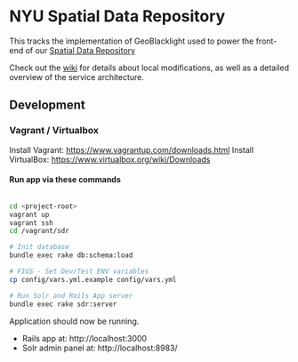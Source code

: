 # NYU Spatial Data Repository

This tracks the implementation of GeoBlacklight used to power the front-end of our [Spatial Data Repository](https://geo.nyu.edu)

Check out the [wiki](https://github.com/NYULibraries/spatial_data_repository/wiki) for details about local modifications, as well as a detailed overview of the service architecture.

## Development

### Vagrant / Virtualbox

Install Vagrant: https://www.vagrantup.com/downloads.html
Install VirtualBox: https://www.virtualbox.org/wiki/Downloads

#### Run app via these commands

```bash

cd <project-root>
vagrant up
vagrant ssh
cd /vagrant/sdr

# Init database
bundle exec rake db:schema:load

# FIGS - Set Dev/Test ENV variables
cp config/vars.yml.example config/vars.yml

# Run Solr and Rails App server
bundle exec rake sdr:server
```

Application should now be running.

* Rails app at: http://localhost:3000
* Solr admin panel at: http://localhost:8983/
